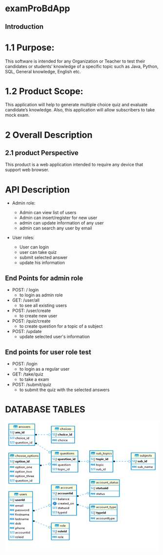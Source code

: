 # examProBdApp
## Introduction
# 1.1	Purpose: 
This software is intended for any Organization or Teacher to test their candidates or students’ knowledge of a specific topic such as Java, Python, SQL, General knowledge, English etc. 
# 1.2	Product Scope: 
This application will help to generate multiple choice quiz and evaluate candidate’s knowledge. Also, this application will allow subscribers to take mock exam. 
# 2	Overall Description 
## 2.1	product Perspective 
This product is a web application intended to require any device that support web browser. 
# API Description
 - Admin role:
    - Admin can view list of users
    - Admin can insert/register for  new user
    - admin can update information of any user
    - admin can search any user by email  

 - User roles:
    - User can login
    - user can take quiz 
    - submit selected answer
    - update his information 
## End Points for admin role
- POST: / login
    - to login as admin role
- GET: /user/all
    - to see all existing users 
- POST: /user/create
    - to create new user 
- POST: /quiz/create
    - to create question for a topic of a subject 
- POST: /update  
    - update selected user's information 
## End points for user role test 
- POST: /login 
    - to login as a regular user
- GET: /take/quiz
    - to take a exam 
- POST: /submit/quiz
    - to submit the quiz with the selected answers
# DATABASE TABLES 
![](./images/data_table.PNG)

